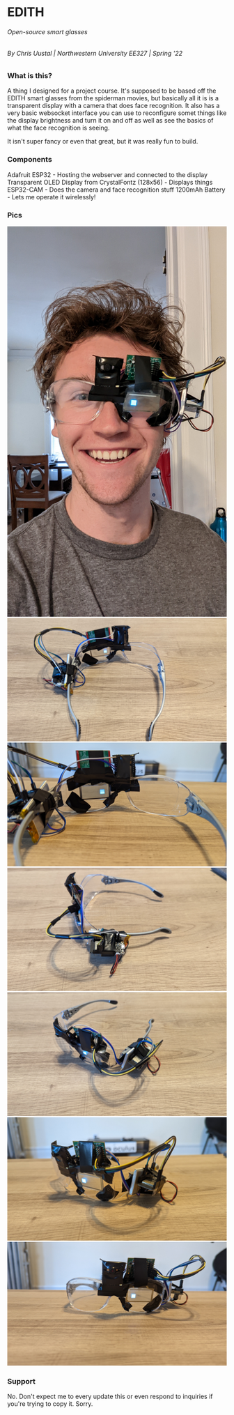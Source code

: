 # EDITH
###### Open-source smart glasses 
###### By Chris Uustal | Northwestern University EE327 | Spring '22

### What is this? 
A thing I designed for a project course. It's supposed to be based off the EDITH smart glasses from
the spiderman movies, but basically all it is is a transparent display with a camera
that does face recognition. It also has a very basic websocket interface
you can use to reconfigure somet things like the display brightness and turn it on and off
as well as see the basics of what the face recognition is seeing. 

It isn't super fancy or even that great, but it was really fun to build. 

### Components
Adafruit ESP32 - Hosting the webserver and connected to the display
Transparent OLED Display from CrystalFontz (128x56) - Displays things
ESP32-CAM - Does the camera and face recognition stuff 
1200mAh Battery - Lets me operate it wirelessly! 

### Pics
![image info](./Pics/On_Person.jpg)
![image info](./Pics/Top_View.jpg)
![image info](./Pics/Back_View.jpg)
![image info](./Pics/Side_View.jpg)
![image info](./Pics/Quarter_View.jpg)
![image info](./Pics/Lower_Quarter_View.jpg)
![image info](./Pics/Front_View.jpg)

### Support
No. Don't expect me to every update this or even respond to inquiries if you're trying to copy it. 
Sorry. 